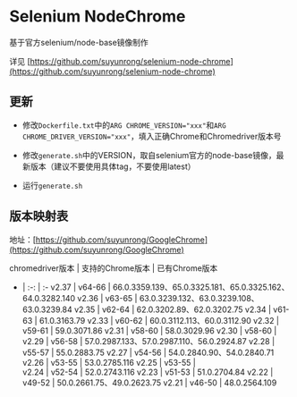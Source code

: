 # Selenium NodeChrome

基于官方selenium/node-base镜像制作

详见 [https://github.com/suyunrong/selenium-node-chrome](https://github.com/suyunrong/selenium-node-chrome)

## 更新

 - 修改`Dockerfile.txt`中的`ARG CHROME_VERSION="xxx"`和`ARG CHROME_DRIVER_VERSION="xxx"`，填入正确Chrome和Chromedriver版本号

 - 修改`generate.sh`中的VERSION，取自selenium官方的node-base镜像，最新版本（建议不要使用具体tag，不要使用latest）

 - 运行`generate.sh`

## 版本映射表
地址：[https://github.com/suyunrong/GoogleChrome](https://github.com/suyunrong/GoogleChrome)

 chromedriver版本 | 支持的Chrome版本 | 已有Chrome版本
- | :-: | :-
v2.37 | v64-66 | 66.0.3359.139、65.0.3325.181、65.0.3325.162、64.0.3282.140
v2.36 | v63-65 | 63.0.3239.132、63.0.3239.108、63.0.3239.84
v2.35 | v62-64 | 62.0.3202.89、62.0.3202.75
v2.34 | v61-63 | 61.0.3163.79
v2.33 | v60-62 | 60.0.3112.113、60.0.3112.90
v2.32 | v59-61 | 59.0.3071.86
v2.31 | v58-60 | 58.0.3029.96
v2.30 | v58-60 | \
v2.29 | v56-58 | 57.0.2987.133、57.0.2987.110、56.0.2924.87
v2.28 | v55-57 | 55.0.2883.75
v2.27 | v54-56 | 54.0.2840.90、54.0.2840.71
v2.26 | v53-55 | 53.0.2785.116
v2.25 | v53-55 | \
v2.24 | v52-54 | 52.0.2743.116
v2.23 | v51-53 | 51.0.2704.84
v2.22 | v49-52 | 50.0.2661.75、49.0.2623.75
v2.21 | v46-50 | 48.0.2564.109